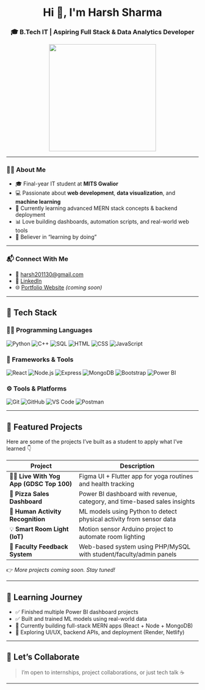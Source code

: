 <h1 align="center">Hi 👋, I'm Harsh Sharma</h1>
<h3 align="center">🎓 B.Tech IT | Aspiring Full Stack & Data Analytics Developer</h3>

<p align="center">
  <img src="https://media.giphy.com/media/qgQUggAC3Pfv687qPC/giphy.gif" width="280" />
</p>

---

### 🙋‍♂️ About Me

- 🎓 Final-year IT student at **MITS Gwalior**
- 💻 Passionate about **web development**, **data visualization**, and **machine learning**
- 🌱 Currently learning advanced MERN stack concepts & backend deployment
- 📊 Love building dashboards, automation scripts, and real-world web tools
- 🧠 Believer in “learning by doing”

---

### 📬 Connect With Me

- 📧 harsh201130@gmail.com  
- 💼 [LinkedIn](https://www.linkedin.com/in/harsh-sharma-354379294/)
- 🌐 [Portfolio Website](https://your-portfolio-link.com) *(coming soon)*

---

## 🔧 Tech Stack

### 👨‍💻 Programming Languages
![Python](https://img.shields.io/badge/Python-3776AB?style=for-the-badge&logo=python&logoColor=white)
![C++](https://img.shields.io/badge/C++-00599C?style=for-the-badge&logo=cplusplus&logoColor=white)
![SQL](https://img.shields.io/badge/SQL-4479A1?style=for-the-badge&logo=mysql&logoColor=white)
![HTML](https://img.shields.io/badge/HTML-E34F26?style=for-the-badge&logo=html5&logoColor=white)
![CSS](https://img.shields.io/badge/CSS-1572B6?style=for-the-badge&logo=css3&logoColor=white)
![JavaScript](https://img.shields.io/badge/JavaScript-F7DF1E?style=for-the-badge&logo=javascript&logoColor=black)

### 🚀 Frameworks & Tools
![React](https://img.shields.io/badge/React-20232A?style=for-the-badge&logo=react&logoColor=61DAFB)
![Node.js](https://img.shields.io/badge/Node.js-339933?style=for-the-badge&logo=nodedotjs&logoColor=white)
![Express](https://img.shields.io/badge/Express.js-000000?style=for-the-badge&logo=express&logoColor=white)
![MongoDB](https://img.shields.io/badge/MongoDB-4EA94B?style=for-the-badge&logo=mongodb&logoColor=white)
![Bootstrap](https://img.shields.io/badge/Bootstrap-563d7c?style=for-the-badge&logo=bootstrap&logoColor=white)
![Power BI](https://img.shields.io/badge/PowerBI-F2C811?style=for-the-badge&logo=powerbi&logoColor=black)

### ⚙️ Tools & Platforms
![Git](https://img.shields.io/badge/Git-F05032?style=for-the-badge&logo=git&logoColor=white)
![GitHub](https://img.shields.io/badge/GitHub-181717?style=for-the-badge&logo=github)
![VS Code](https://img.shields.io/badge/VS_Code-007ACC?style=for-the-badge&logo=visualstudiocode)
![Postman](https://img.shields.io/badge/Postman-FF6C37?style=for-the-badge&logo=postman)

---

## 📁 Featured Projects

Here are some of the projects I’ve built as a student to apply what I’ve learned 👇

| Project | Description |
|--------|-------------|
| 🧘‍♂️ **Live With Yog App (GDSC Top 100)** | Figma UI + Flutter app for yoga routines and health tracking |
| 🍕 **Pizza Sales Dashboard** | Power BI dashboard with revenue, category, and time-based sales insights |
| 🤖 **Human Activity Recognition** | ML models using Python to detect physical activity from sensor data |
| 💡 **Smart Room Light (IoT)** | Motion sensor Arduino project to automate room lighting |
| 📝 **Faculty Feedback System** | Web-based system using PHP/MySQL with student/faculty/admin panels |

👉 *More projects coming soon. Stay tuned!*

---



## 🌱 Learning Journey

- ✅ Finished multiple Power BI dashboard projects
- ✅ Built and trained ML models using real-world data
- 🔭 Currently building full-stack MERN apps (React + Node + MongoDB)
- 💬 Exploring UI/UX, backend APIs, and deployment (Render, Netlify)

---

## 💬 Let’s Collaborate

> I’m open to internships, project collaborations, or just tech talk ☕

---

